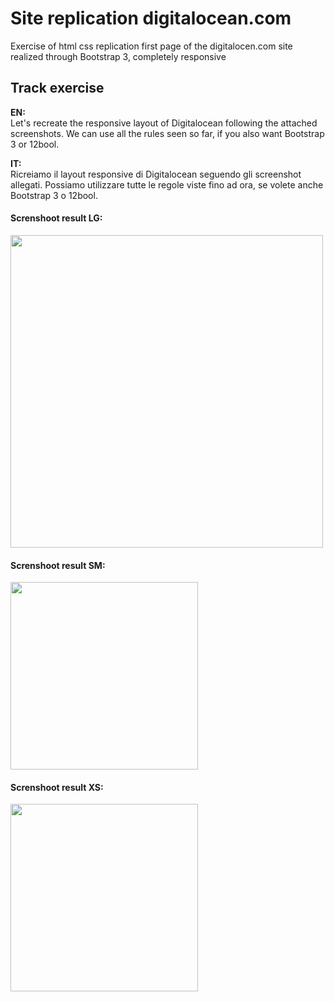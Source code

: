 <h1>Site replication digitalocean.com</h1>
<p>Exercise of html css replication first page of the digitalocen.com site realized through Bootstrap 3, completely responsive</p>
<h2>Track exercise</h2>

<p><strong>EN:</strong><br>
  Let's recreate the responsive layout of Digitalocean following the attached screenshots. We can use all the rules seen so far, if you also want Bootstrap 3 or 12bool. 
</p>
 
 <p><strong>IT:</strong><br>
  Ricreiamo il layout responsive di Digitalocean seguendo gli screenshot allegati. Possiamo utilizzare tutte le regole viste fino ad ora, se volete anche Bootstrap 3 o 12bool.     
 <p>

<h4>Screnshoot result LG:</h4>
<img src="https://drive.google.com/uc?export=view&id=1lNKYQ7Xtsg6qc6QyCwUWVTgKv3oO4zTF" width="500" >



<h4>Screnshoot result SM:</h4>
<img src="https://drive.google.com/uc?export=view&id=1b0s5ZkxAcrIZQdwpy48Axah_r2yQqv1Q" width="300" >



<h4>Screnshoot result XS:</h4>

<img src="https://drive.google.com/uc?export=view&id=12cu7I-aLUl83NhD7260v7DU_hB0KqX_S" width="300" >

